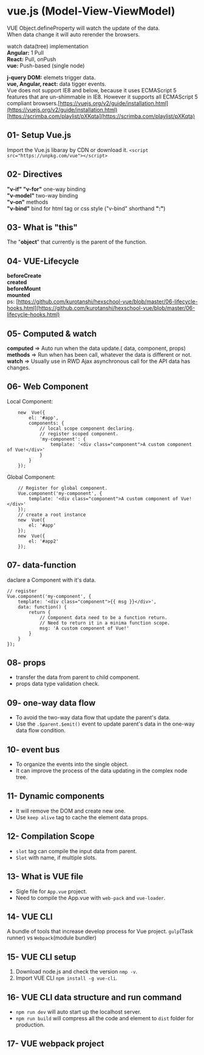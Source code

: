 

# **vue.js (Model-View-ViewModel)**

VUE Object.defineProperty will watch the update of the data.  
When data change it will auto rerender the browsers.

watch data(tree) implementation  
**Angular:** 1 Pull  
**React:** Pull, onPush  
**vue:** Push-based (single node)

**j-query DOM:** elemets trigger data.  
**vue, Angular, react:** data tigger events.  
Vue does not support IE8 and below, because it uses ECMAScript 5 features that are un-shimmable in IE8. However it supports all ECMAScript 5 compliant browsers.[https://vuejs.org/v2/guide/installation.html](https://vuejs.org/v2/guide/installation.html)  [https://scrimba.com/playlist/pXKqta](https://scrimba.com/playlist/pXKqta)

## 01- Setup Vue.js
Import the Vue.js libaray by CDN or download it.
``<script src="https://unpkg.com/vue"></script>``

## 02- Directives
**"v-if" "v-for"** one-way binding  
**"v-model"** two-way binding  
**"v-on"** methods  
**"v-bind"** bind for html tag or css style ("v-bind" shorthand **":"**)

## 03- What is "this"
The "**object**" that currently is the parent of the function.

## 04- VUE-Lifecycle
**beforeCreate  
created  
beforeMount  
mounted**  
ps:  [https://github.com/kurotanshi/hexschool-vue/blob/master/06-lifecycle-hooks.html](https://github.com/kurotanshi/hexschool-vue/blob/master/06-lifecycle-hooks.html)

## 05- Computed & watch
**computed** => Auto run when the data update.( data, component, props)  
**methods** => Run when has been call, whatever the data is different or not.  
**watch** => Usually use in RWD Ajax asynchronous call for the API data has changes.

## 06- Web Component
Local Component:
```
	new  Vue({
		el: '#app',
		components: {
			// local scope component declaring.
			// register scoped component.
			'my-component': {
				template: '<div class="component">A custom component of Vue!</div>'
			}
		}
	});
```
Global Component:
```
	// Register for global component.
	Vue.component('my-component', {
		template: '<div class="component">A custom component of Vue!</div>'
	});
	// create a root instance
	new  Vue({
		el: '#app'
	});
	new  Vue({
		el: '#app2'
	});
```

## 07- data-function
daclare a Component with it's data.
```
// register
Vue.component('my-component', {
	template: '<div class="component">{{ msg }}</div>',
	data: function() {
		return {
			// Component data need to be a function return.
			// Need to return it in a minima function scope.
			msg: 'A custom component of Vue!'
		}
	}
});
```

## 08- props
 - transfer the data from parent to child component.
 - props data type validation check.

## 09- one-way data flow
 - To avoid the two-way data flow that update the parent's data.
 - Use the `.$parent.$emit()` event to update parent's data in the one-way data flow condition.

## 10- event bus
 - To organize the events into the single object.
 - It can improve the process of the data updating in the complex node tree.

## 11- Dynamic components
 - It will remove the DOM and create new one.
 - Use `keep alive` tag to cache the element data props.

## 12- Compilation Scope
 - `slot` tag can compile the input data from parent.
 - `Slot` with name, if multiple slots.

## 13- What is VUE file
 - Sigle file for `App.vue` project.
 - Need to compile the App.vue with `web-pack` and `vue-loader`.

## 14- VUE CLI
A bundle of tools that increase develop process for Vue project.
`gulp`(Task runner) vs `Webpack`(module bundler)

## 15- VUE CLI setup
1. Download node.js and check the version `nmp -v`.  
2. Import VUE CLI `npm install -g vue-cli`.

## 16- VUE CLI data structure and run command
- `npm run dev` will auto start up the localhost server.
- `npm run build` will compress all the code and element to `dist` folder for production. 

## 17- VUE webpack project